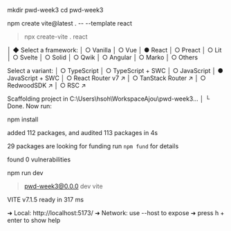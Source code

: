 mkdir pwd-week3
cd pwd-week3

npm create vite@latest . -- --template react

> npx
> create-vite . react

│
◆  Select a framework:
│  ○ Vanilla
│  ○ Vue
│  ● React
│  ○ Preact
│  ○ Lit
│  ○ Svelte
│  ○ Solid
│  ○ Qwik
│  ○ Angular
│  ○ Marko
│  ○ Others

 Select a variant:
│  ○ TypeScript
│  ○ TypeScript + SWC
│  ○ JavaScript
│  ● JavaScript + SWC
│  ○ React Router v7 ↗
│  ○ TanStack Router ↗
│  ○ RedwoodSDK ↗
│  ○ RSC ↗


 Scaffolding project in C:\Users\hsoh\WorkspaceAjou\pwd-week3...
│
└  Done. Now run:

  npm install

added 112 packages, and audited 113 packages in 4s

29 packages are looking for funding
  run `npm fund` for details

found 0 vulnerabilities


  npm run dev

> pwd-week3@0.0.0 dev
> vite


  VITE v7.1.5  ready in 317 ms

  ➜  Local:   http://localhost:5173/
  ➜  Network: use --host to expose
  ➜  press h + enter to show help